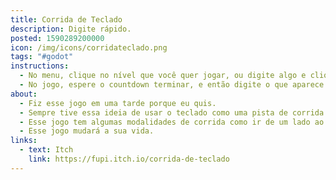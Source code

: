 ```yaml
---
title: Corrida de Teclado
description: Digite rápido.
posted: 1590289200000
icon: /img/icons/corridateclado.png
tags: "#godot"
instructions:
  - No menu, clique no nível que você quer jogar, ou digite algo e clique em “Jogar”.
  - No jogo, espere o countdown terminar, e então digite o que aparece no topo da tela o mais rápido que conseguir.
about:
  - Fiz esse jogo em uma tarde porque eu quis.
  - Sempre tive essa ideia de usar o teclado como uma pista de corrida de dedo, onde você tem que ir de um lado ao outro apertando em todas as teclas.
  - Esse jogo tem algumas modalidades de corrida como ir de um lado ao outro, ir e voltar, fazer um loop no teclado, corrida com obstáculos, e você também pode criar seu próprio nível.
  - Esse jogo mudará a sua vida.
links:
  - text: Itch
    link: https://fupi.itch.io/corrida-de-teclado
---
```

<itch url="https://itch.io/embed-upload/2296151?color=000000"></itch>